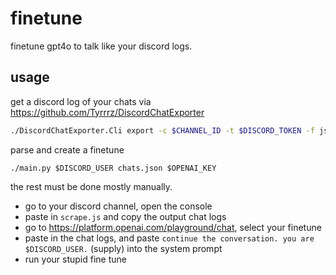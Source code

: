 # finetune
finetune gpt4o to talk like your discord logs.

## usage
get a discord log of your chats via https://github.com/Tyrrrz/DiscordChatExporter
```bash
./DiscordChatExporter.Cli export -c $CHANNEL_ID -t $DISCORD_TOKEN -f json -o chats.json
```
parse and create a finetune
```
./main.py $DISCORD_USER chats.json $OPENAI_KEY
```
the rest must be done mostly manually.
- go to your discord channel, open the console
- paste in `scrape.js` and copy the output chat logs
- go to https://platform.openai.com/playground/chat, select your finetune
- paste in the chat logs, and paste `continue the conversation. you are $DISCORD_USER.` (supply) into the system prompt
- run your stupid fine tune